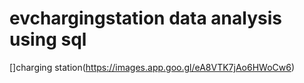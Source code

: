# evchargingstation data analysis using sql
[]charging station(https://images.app.goo.gl/eA8VTK7jAo6HWoCw6)
